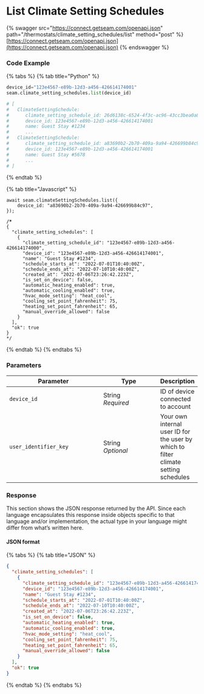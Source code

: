 # List Climate Setting Schedules

{% swagger src="https://connect.getseam.com/openapi.json" path="/thermostats/climate_setting_schedules/list" method="post" %}
[https://connect.getseam.com/openapi.json](https://connect.getseam.com/openapi.json)
{% endswagger %}

### Code Example

{% tabs %}
{% tab title="Python" %}
```python
device_id="123e4567-e89b-12d3-a456-426614174001"
seam.climate_setting_schedules.list(device_id)

# [
#   ClimateSettingSchedule:
#      climate_setting_schedule_id: 26d6138c-6524-4f3c-ac96-43cc3bea0a8d  
#      device_id: 123e4567-e89b-12d3-a456-426614174001
#      name: Guest Stay #1234        
#      ...
#   ClimateSettingSchedule:    
#      climate_setting_schedule_id: a83690b2-2b70-409a-9a94-426699b84c97
#      device_id: 123e4567-e89b-12d3-a456-426614174001    
#      name: Guest Stay #5678
#      ...
# ]
```
{% endtab %}

{% tab title="Javascript" %}
<pre class="language-javascript"><code class="lang-javascript">await seam.climateSettingSchedules.list({
    device_id: "a83690b2-2b70-409a-9a94-426699b84c97",
});

<strong>/*
</strong>{
  "climate_setting_schedules": [
    {
      "climate_setting_schedule_id": "123e4567-e89b-12d3-a456-426614174000",
      "device_id": "123e4567-e89b-12d3-a456-426614174001",
      "name": "Guest Stay #1234",
      "schedule_starts_at": "2022-07-01T10:40:00Z",
      "schedule_ends_at": "2022-07-10T10:40:00Z",
      "created_at": "2022-07-06T23:26:42.223Z",
      "is_set_on_device": false,
      "automatic_heating_enabled": true,
      "automatic_cooling_enabled": true,
      "hvac_mode_setting": "heat_cool",
      "cooling_set_point_fahrenheit": 75,
      "heating_set_point_fahrenheit": 65,
      "manual_override_allowed": false
    }
  ],
  "ok": true
}
*/
</code></pre>
{% endtab %}
{% endtabs %}

### Parameters

<table data-header-hidden><thead><tr><th width="264">Parameter</th><th width="162.33333333333331">Type</th><th>Description</th></tr></thead><tbody><tr><td><code>device_id</code></td><td>String<br><em>Required</em></td><td>ID of device connected to account</td></tr><tr><td><code>user_identifier_key</code></td><td>String<br><em>Optional</em></td><td>Your own internal user ID for the user by which to filter climate setting schedules </td></tr></tbody></table>

### Response

This section shows the JSON response returned by the API. Since each language encapsulates this response inside objects specific to that language and/or implementation, the actual type in your language might differ from what’s written here.

#### JSON format

{% tabs %}
{% tab title="JSON" %}
```json
{
  "climate_setting_schedules": [
    {
      "climate_setting_schedule_id": "123e4567-e89b-12d3-a456-426614174000",
      "device_id": "123e4567-e89b-12d3-a456-426614174001",
      "name": "Guest Stay #1234",
      "schedule_starts_at": "2022-07-01T10:40:00Z",
      "schedule_ends_at": "2022-07-10T10:40:00Z",
      "created_at": "2022-07-06T23:26:42.223Z",
      "is_set_on_device": false,
      "automatic_heating_enabled": true,
      "automatic_cooling_enabled": true,
      "hvac_mode_setting": "heat_cool",
      "cooling_set_point_fahrenheit": 75,
      "heating_set_point_fahrenheit": 65,
      "manual_override_allowed": false
    }
  ],
  "ok": true
}
```
{% endtab %}
{% endtabs %}

